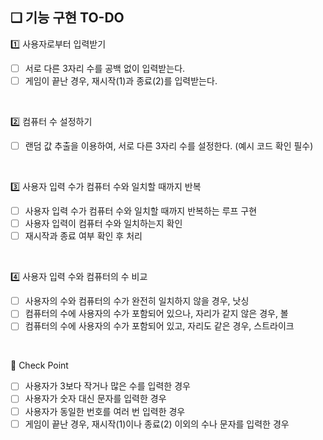 ## ❏ 기능 구현 TO-DO

1️⃣ 사용자로부터 입력받기

- [ ]  서로 다른 3자리 수를 공백 없이 입력받는다.
- [ ]  게임이 끝난 경우, 재시작(1)과 종료(2)를 입력받는다.

<br />

2️⃣ 컴퓨터 수 설정하기

- [ ]  랜덤 값 추출을 이용하여, 서로 다른 3자리 수를 설정한다. (예시 코드 확인 필수)

<br />

3️⃣ 사용자 입력 수가 컴퓨터 수와 일치할 때까지 반복

- [ ]  사용자 입력 수가 컴퓨터 수와 일치할 때까지 반복하는 루프 구현
- [ ]  사용자 입력이 컴퓨터 수와 일치하는지 확인
- [ ]  재시작과 종료 여부 확인 후 처리

<br />

4️⃣ 사용자 입력 수와 컴퓨터의 수 비교

- [ ]  사용자의 수와 컴퓨터의 수가 완전히 일치하지 않을 경우, 낫싱
- [ ]  컴퓨터의 수에 사용자의 수가 포함되어 있으나, 자리가 같지 않은 경우, 볼
- [ ]  컴퓨터의 수에 사용자의 수가 포함되어 있고, 자리도 같은 경우, 스트라이크

<br />

🚩 Check Point

- [ ]  사용자가 3보다 작거나 많은 수를 입력한 경우
- [ ]  사용자가 숫자 대신 문자를 입력한 경우
- [ ]  사용자가 동일한 번호를 여러 번 입력한 경우
- [ ]  게임이 끝난 경우, 재시작(1)이나 종료(2) 이외의 수나 문자를 입력한 경우